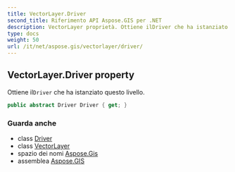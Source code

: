 ```yaml
---
title: VectorLayer.Driver
second_title: Riferimento API Aspose.GIS per .NET
description: VectorLayer proprietà. Ottiene ilDriver che ha istanziato questo livello.
type: docs
weight: 50
url: /it/net/aspose.gis/vectorlayer/driver/
---
```

## VectorLayer.Driver property

Ottiene il`Driver` che ha istanziato questo livello.

```csharp
public abstract Driver Driver { get; }
```

### Guarda anche

* class [Driver](../../driver/)
* class [VectorLayer](../)
* spazio dei nomi [Aspose.Gis](../../vectorlayer/)
* assemblea [Aspose.GIS](../../../)


